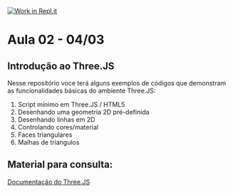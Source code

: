 [![Work in Repl.it](https://classroom.github.com/assets/work-in-replit-14baed9a392b3a25080506f3b7b6d57f295ec2978f6f33ec97e36a161684cbe9.svg)](https://classroom.github.com/online_ide?assignment_repo_id=4272793&assignment_repo_type=AssignmentRepo)
# Aula 02 - 04/03

## Introdução ao Three.JS

Nesse repositório voce terá alguns exemplos de códigos que demonstram as funcionalidades básicas do ambiente Three.JS:

1. Script mínimo em Three.JS / HTML5
2. Desenhando uma geometria 2D pré-definida
3. Desenhando linhas em 2D
4. Controlando cores/material
5. Faces triangulares
6. Malhas de triangulos

## Material para consulta:

[Documentação do Three.JS](https://threejs.org/docs/index.html)

